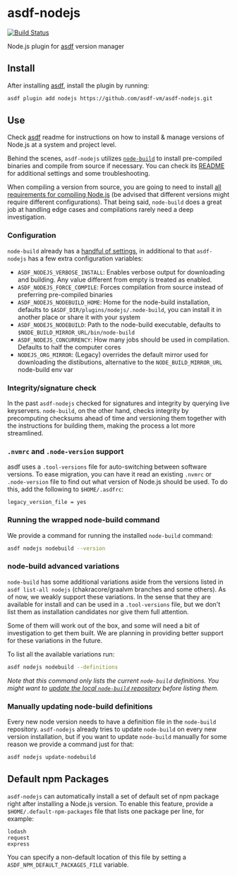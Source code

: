 # asdf-nodejs

[![Build Status](https://travis-ci.org/asdf-vm/asdf-nodejs.svg?branch=master)](https://travis-ci.org/asdf-vm/asdf-nodejs)

Node.js plugin for [asdf](https://github.com/asdf-vm/asdf) version manager

## Install

After installing [asdf](https://github.com/asdf-vm/asdf), install the plugin by running:

```bash
asdf plugin add nodejs https://github.com/asdf-vm/asdf-nodejs.git
```

## Use

Check [asdf](https://github.com/asdf-vm/asdf) readme for instructions on how to install & manage versions of Node.js at a system and project level.

Behind the scenes, `asdf-nodejs` utilizes [`node-build`](https://github.com/nodenv/node-build) to install pre-compiled binaries and compile from source if necessary. You can check its [README](https://github.com/nodenv/node-build/blob/master/README.md) for additional settings and some troubleshooting.

When compiling a version from source, you are going to need to install [all requirements for compiling Node.js](https://github.com/nodejs/node/blob/master/BUILDING.md#building-nodejs-on-supported-platforms) (be advised that different versions might require different configurations). That being said, `node-build` does a great job at handling edge cases and compilations rarely need a deep investigation.

### Configuration

`node-build` already has a [handful of settings](https://github.com/nodenv/node-build#custom-build-configuration), in additional to that `asdf-nodejs` has a few extra configuration variables:

- `ASDF_NODEJS_VERBOSE_INSTALL`: Enables verbose output for downloading and building. Any value different from empty is treated as enabled.
- `ASDF_NODEJS_FORCE_COMPILE`: Forces compilation from source instead of preferring pre-compiled binaries
- `ASDF_NODEJS_NODEBUILD_HOME`: Home for the node-build installation, defaults to `$ASDF_DIR/plugins/nodejs/.node-build`, you can install it in another place or share it with your system
- `ASDF_NODEJS_NODEBUILD`: Path to the node-build executable, defaults to `$NODE_BUILD_MIRROR_URL/bin/node-build`
- `ASDF_NODEJS_CONCURRENCY`: How many jobs should be used in compilation. Defaults to half the computer cores
- `NODEJS_ORG_MIRROR`: (Legacy) overrides the default mirror used for downloading the distibutions, alternative to the `NODE_BUILD_MIRROR_URL` node-build env var

### Integrity/signature check

In the past `asdf-nodejs` checked for signatures and integrity by querying live keyservers. `node-build`, on the other hand, checks integrity by precomputing checksums ahead of time and versioning them together with the instructions for building them, making the process a lot more streamlined.

### `.nvmrc` and `.node-version` support

asdf uses a `.tool-versions` file for auto-switching between software versions. To ease migration, you can have it read an existing `.nvmrc` or `.node-version` file to find out what version of Node.js should be used. To do this, add the following to `$HOME/.asdfrc`:

```
legacy_version_file = yes
```

### Running the wrapped node-build command

We provide a command for running the installed `node-build` command:

```bash
asdf nodejs nodebuild --version
```

### node-build advanced variations

`node-build` has some additional variations aside from the versions listed in `asdf list-all nodejs` (chakracore/graalvm branches and some others). As of now, we weakly support these variations. In the sense that they are available for install and can be used in a `.tool-versions` file, but we don't list them as installation candidates nor give them full attention.

Some of them will work out of the box, and some will need a bit of investigation to get them built. We are planning in providing better support for these variations in the future.

To list all the available variations run:

```bash
asdf nodejs nodebuild --definitions
```

_Note that this command only lists the current `node-build` definitions. You might want to [update the local `node-build` repository](#updating-node-build-definitions) before listing them._

### Manually updating node-build definitions

Every new node version needs to have a definition file in the `node-build` repository. `asdf-nodejs` already tries to update `node-build` on every new version installation, but if you want to update `node-build` manually for some reason we provide a command just for that:

```bash
asdf nodejs update-nodebuild
```

## Default npm Packages

`asdf-nodejs` can automatically install a set of default set of npm package right after installing a Node.js version. To enable this feature, provide a `$HOME/.default-npm-packages` file that lists one package per line, for example:

```
lodash
request
express
```

You can specify a non-default location of this file by setting a `ASDF_NPM_DEFAULT_PACKAGES_FILE` variable.
